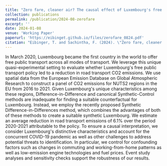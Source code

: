 ```yaml
---
title: "Zero fare, cleaner air? The causal effect of Luxembourg's free public transportation policy on carbon emissions"
collection: publications
permalink: /publication/2024-08-zerofare
excerpt: ''
date: 2024-01-08
venue: 'Working Paper'
paperurl: 'https://eibinget.github.io/files/zerofare_0824.pdf'
citation: "Eibinger, T. and Sachintha, F. (2024). \"Zero fare, cleaner air? The causal effect of Luxembourg's free public transportation policy on carbon emissions\" <i>Working Paper</i>."
---
```


In March 2020, Luxembourg became the first country in the world to offer free public transport across all modes of transport. We leverage this unique quasi-experimental setting to evaluate whether Luxembourg's free public transport policy led to a reduction in road transport CO2 emissions. We use spatial data from the European Emission Database on Global Atmospheric Research to construct a panel of CO2 emissions for NUTS2 regions in the EU from 2016 to 2021. Given Luxembourg's unique characteristics among these regions, Difference-in-Difference and canonical Synthetic-Control methods are inadequate for finding a suitable counterfactual for Luxembourg. Instead, we employ the recently proposed Synthetic Difference-in-Differences method, which combines the advantages of both of these methods to create a suitable synthetic Luxembourg. We estimate an average reduction in road transport emissions of 6.1% over the period 2020-2021 attributable to the policy. To ensure a causal interpretation, we consider Luxembourg's distinctive characteristics and account for the concurrent COVID-19 pandemic as well as other challenges to address potential threats to identification. In particular, we control for confounding factors such as changes in commuting and working-from-home patterns as well as low-emission engine technologies and fuel prices. Event study analyses and sensitivity checks support the robustness of our results.